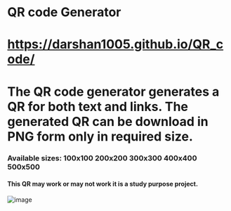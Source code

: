 # QR code Generator
# https://darshan1005.github.io/QR_code/
# The QR code generator generates a QR for both text and links. The generated QR can be download in PNG form only in required size.
### Available sizes: 100x100 200x200 300x300 400x400 500x500
#### This QR may work or may not work it is a study purpose project.
![image](https://github.com/darshan1005/QR_code/assets/114302987/881478c6-a694-405c-9c7c-3f6ef0877222)
